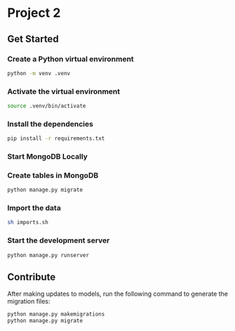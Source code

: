 # Project 2

## Get Started

### Create a Python virtual environment

```bash
python -m venv .venv
```

### Activate the virtual environment

```bash
source .venv/bin/activate
```

### Install the dependencies

```bash
pip install -r requirements.txt
```

### Start MongoDB Locally

### Create tables in MongoDB

```bash
python manage.py migrate
```

### Import the data

```bash
sh imports.sh
```

### Start the development server

```bash
python manage.py runserver
```

## Contribute

After making updates to models, run the following command to generate the migration files:

```bash
python manage.py makemigrations
python manage.py migrate
```
